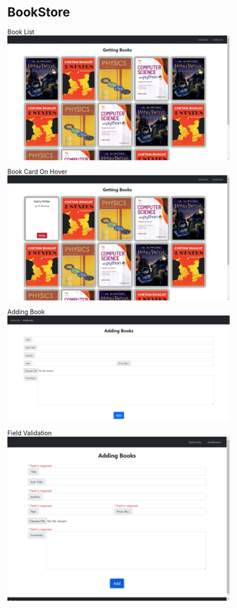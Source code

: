 # BookStore

Book List
![book](ss/booklist.jpg)

Book Card On Hover
![book](ss/onhover.jpg)

Adding Book
![book](ss/addbook.jpg)

Field Validation
![book](ss/addbookerror.jpg)
